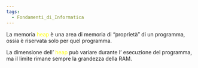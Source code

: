 ```yaml
---
tags:
  - Fondamenti_di_Informatica
---
```


La memoria <font color="#ffff00">heap</font> è una area di memoria di “proprietà” di un programma, ossia è riservata solo per quel programma.

La dimensione dell’ <font color="#ffff00">heap</font> può variare durante l’ esecuzione del programma, ma il limite rimane sempre la grandezza della RAM.